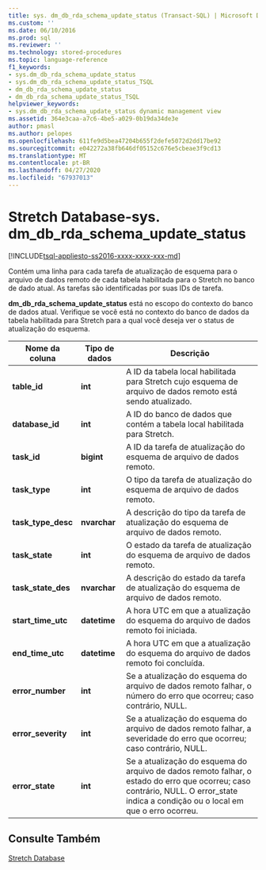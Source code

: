```yaml
---
title: sys. dm_db_rda_schema_update_status (Transact-SQL) | Microsoft Docs
ms.custom: ''
ms.date: 06/10/2016
ms.prod: sql
ms.reviewer: ''
ms.technology: stored-procedures
ms.topic: language-reference
f1_keywords:
- sys.dm_db_rda_schema_update_status
- sys.dm_db_rda_schema_update_status_TSQL
- dm_db_rda_schema_update_status
- dm_db_rda_schema_update_status_TSQL
helpviewer_keywords:
- sys.dm_db_rda_schema_update_status dynamic management view
ms.assetid: 364e3caa-a7c6-4be5-a029-0b19da34de3e
author: pmasl
ms.author: pelopes
ms.openlocfilehash: 611fe9d5bea47204b655f2defe5072d2dd17be92
ms.sourcegitcommit: e042272a38fb646df05152c676e5cbeae3f9cd13
ms.translationtype: MT
ms.contentlocale: pt-BR
ms.lasthandoff: 04/27/2020
ms.locfileid: "67937013"
---
```

# <a name="stretch-database---sysdm_db_rda_schema_update_status"></a>Stretch Database-sys. dm_db_rda_schema_update_status
[!INCLUDE[tsql-appliesto-ss2016-xxxx-xxxx-xxx-md](../../includes/tsql-appliesto-ss2016-xxxx-xxxx-xxx-md.md)]

  Contém uma linha para cada tarefa de atualização de esquema para o arquivo de dados remoto de cada tabela habilitada para o Stretch no banco de dado atual. As tarefas são identificadas por suas IDs de tarefa.  
  
 **dm_db_rda_schema_update_status** está no escopo do contexto do banco de dados atual. Verifique se você está no contexto do banco de dados da tabela habilitada para Stretch para a qual você deseja ver o status de atualização do esquema.  
  
|Nome da coluna|Tipo de dados|Descrição|  
|-----------------|---------------|-----------------|  
|**table_id**|**int**|A ID da tabela local habilitada para Stretch cujo esquema de arquivo de dados remoto está sendo atualizado.|  
|**database_id**|**int**|A ID do banco de dados que contém a tabela local habilitada para Stretch.|  
|**task_id**|**bigint**|A ID da tarefa de atualização do esquema de arquivo de dados remoto.|  
|**task_type**|**int**|O tipo da tarefa de atualização do esquema de arquivo de dados remoto.|  
|**task_type_desc**|**nvarchar**|A descrição do tipo da tarefa de atualização do esquema de arquivo de dados remoto.|  
|**task_state**|**int**|O estado da tarefa de atualização do esquema de arquivo de dados remoto.|  
|**task_state_des**|**nvarchar**|A descrição do estado da tarefa de atualização do esquema de arquivo de dados remoto.|  
|**start_time_utc**|**datetime**|A hora UTC em que a atualização do esquema do arquivo de dados remoto foi iniciada.|  
|**end_time_utc**|**datetime**|A hora UTC em que a atualização do esquema do arquivo de dados remoto foi concluída.|  
|**error_number**|**int**|Se a atualização do esquema do arquivo de dados remoto falhar, o número do erro que ocorreu; caso contrário, NULL.|  
|**error_severity**|**int**|Se a atualização do esquema do arquivo de dados remoto falhar, a severidade do erro que ocorreu; caso contrário, NULL.|  
|**error_state**|**int**|Se a atualização do esquema do arquivo de dados remoto falhar, o estado do erro que ocorreu; caso contrário, NULL. O error_state indica a condição ou o local em que o erro ocorreu.|  
  
## <a name="see-also"></a>Consulte Também  
 [Stretch Database](../../sql-server/stretch-database/stretch-database.md)  
  
  
